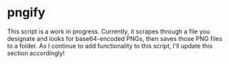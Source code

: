 # pngify
This script is a work in progress. Currently, it scrapes through a file you designate and looks for base64-encoded PNGs, then saves those PNG files to a folder. As I continue to add functionality to this script, I'll update this section accordingly!
